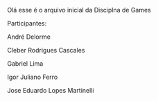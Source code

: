 ﻿Olá esse é o arquivo inicial da Disciplna de Games 

Participantes:<br>
<p>André Delorme</p>
<p>Cleber Rodrigues Cascales</p>
<p>Gabriel Lima</p>
<p>Igor Juliano Ferro</p>
<p>Jose Eduardo Lopes Martinelli</p>